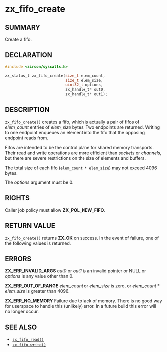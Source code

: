 # zx_fifo_create

## SUMMARY

<!-- Contents of this heading updated by update-docs-from-fidl, do not edit. -->

Create a fifo.

## DECLARATION

<!-- Contents of this heading updated by update-docs-from-fidl, do not edit. -->

```c
#include <zircon/syscalls.h>

zx_status_t zx_fifo_create(size_t elem_count,
                           size_t elem_size,
                           uint32_t options,
                           zx_handle_t* out0,
                           zx_handle_t* out1);
```

## DESCRIPTION

`zx_fifo_create()` creates a fifo, which is actually a pair of fifos
of *elem_count* entries of *elem_size* bytes.  Two endpoints are
returned.  Writing to one endpoint enqueues an element into the fifo
that the opposing endpoint reads from.

Fifos are intended to be the control plane for shared memory transports.
Their read and write operations are more efficient than *sockets* or
*channels*, but there are severe restrictions on the size of elements
and buffers.

The total size of each fifo (`elem_count * elem_size`) may not exceed 4096 bytes.

The *options* argument must be 0.

## RIGHTS

<!-- Contents of this heading updated by update-docs-from-fidl, do not edit. -->

Caller job policy must allow **ZX_POL_NEW_FIFO**.

## RETURN VALUE

`zx_fifo_create()` returns **ZX_OK** on success. In the event of
failure, one of the following values is returned.

## ERRORS

**ZX_ERR_INVALID_ARGS**  *out0* or *out1* is an invalid pointer or NULL or
*options* is any value other than 0.

**ZX_ERR_OUT_OF_RANGE**  *elem_count* or *elem_size* is zero, or
*elem_count* * *elem_size* is greater than 4096.

**ZX_ERR_NO_MEMORY**  Failure due to lack of memory.
There is no good way for userspace to handle this (unlikely) error.
In a future build this error will no longer occur.


## SEE ALSO

 - [`zx_fifo_read()`]
 - [`zx_fifo_write()`]

<!-- References updated by update-docs-from-fidl, do not edit. -->

[`zx_fifo_read()`]: fifo_read.md
[`zx_fifo_write()`]: fifo_write.md
